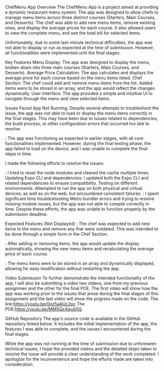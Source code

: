 ChefMenu App
Overview
The ChefMenu App is a project aimed at providing a dynamic restaurant menu system. The app was designed to allow chefs to manage menu items across three distinct courses (Starters, Main Courses, and Desserts). The chef was able to add new menu items, remove existing ones, and display the average prices for each course. It also allowed users to view the complete menu, and see the total bill for selected items.

Unfortunately, due to some last-minute technical difficulties, the app was not able to display or run as expected at the time of submission. However, all functionalities were implemented until the final stages.

Key Features
Menu Display: The app was designed to display the menu, broken down into three main courses (Starters, Main Courses, and Desserts).
Average Price Calculation: The app calculates and displays the average price for each course based on the menu items listed.
Chef Section: The chef could add and remove menu items from the list. Added items were to be stored in an array, and the app would reflect the changes dynamically.
User Interface: The app provided a simple and intuitive UI to navigate through the menu and view selected items.

Issues Faced
App Not Running: Despite several attempts to troubleshoot the issue, the app was not able to load or display the menu items correctly in the final stages. This may have been due to issues related to dependencies, the build process, or other configuration errors that occurred too late to resolve.

: The app was functioning as expected in earlier stages, with all core functionalities implemented. However, during the final testing phase, the app failed to load on the device, and I was unable to complete the final steps in time.

I made the following efforts to resolve the issues:

: I tried to reset the node modules and cleared the cache multiple times.
Updating Expo CLI and dependencies: I updated both the Expo CLI and related dependencies to ensure compatibility.
Testing on different environments: Attempted to run the app on both physical and virtual devices, as well as on the web, but encountered consistent failures.
: I spent significant time troubleshooting Metro bundler errors and trying to resolve missing module issues, but the app was not able to compile correctly in time.
Despite these efforts, the app was unable to function properly by the submission deadline.

Expected Features (Not Displayed)
: The chef was expected to add new items to the menu and remove any that were outdated. This was intended to be done through a simple form in the Chef Section.

: After adding or removing items, the app would update the display automatically, showing the new menu items and recalculating the average price of each course.

: The menu items were to be stored in an array and dynamically displayed, allowing for easy modification without restarting the app.

Video Submission
To further demonstrate the intended functionality of the app, I will also be submitting a video two videos, one  from my previous assignmen and the other for the final POE. The first video will show how the app was working prior to the issues that arose during the final stages of this assignment and the last video will show the prigress made on the code.
The link:https://youtu.be/0nz5aAUc2pc 
The POE:https://youtu.be/MMSQx4wub5Q

GitHub Repository
The app's source code is available in the GitHub repository linked below. It includes the initial implementation of the app, the features I was able to complete, and the issues I encountered during the final stages.

While the app was not running at the time of submission due to unforeseen technical issues, I hope the provided videos and the detailed steps taken to resolve the issue will provide a clear understanding of the work completed. I apologize for the inconvenience and hope the efforts made are taken into consideration.
